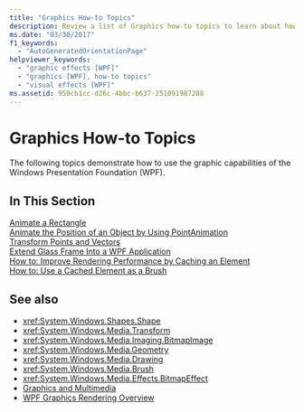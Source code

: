 ```yaml
---
title: "Graphics How-to Topics"
description: Review a list of Graphics how-to topics to learn about how to use the graphic capabilities offered in Windows Presentation Foundation (WPF).
ms.date: "03/30/2017"
f1_keywords: 
  - "AutoGeneratedOrientationPage"
helpviewer_keywords: 
  - "graphic effects [WPF]"
  - "graphics [WPF], how-to topics"
  - "visual effects [WPF]"
ms.assetid: 959cb1cc-d26c-4bbc-b637-251091987288
---
```

# Graphics How-to Topics
The following topics demonstrate how to use the graphic capabilities of the Windows Presentation Foundation (WPF).  
  
## In This Section  
 [Animate a Rectangle](how-to-animate-a-rectangle.md)  
 [Animate the Position of an Object by Using PointAnimation](how-to-animate-the-position-of-an-object-by-using-pointanimation.md)  
 [Transform Points and Vectors](how-to-transform-points-and-vectors.md)  
 [Extend Glass Frame Into a WPF Application](extend-glass-frame-into-a-wpf-application.md)  
 [How to: Improve Rendering Performance by Caching an Element](how-to-improve-rendering-performance-by-caching-an-element.md)  
 [How to: Use a Cached Element as a Brush](how-to-use-a-cached-element-as-a-brush.md)  
  
## See also

- <xref:System.Windows.Shapes.Shape>
- <xref:System.Windows.Media.Transform>
- <xref:System.Windows.Media.Imaging.BitmapImage>
- <xref:System.Windows.Media.Geometry>
- <xref:System.Windows.Media.Drawing>
- <xref:System.Windows.Media.Brush>
- <xref:System.Windows.Media.Effects.BitmapEffect>
- [Graphics and Multimedia](index.md)
- [WPF Graphics Rendering Overview](wpf-graphics-rendering-overview.md)
